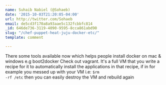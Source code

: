 ```yaml
---
name: Suhaib Nabiel (@Sohaeb)
date: '2015-10-03T21:20:05-04:00'
url: http://twitter.com/Sohaeb
email: de5cd3f170a8a93aae5c132fcbbfc814
_id: 646de736-3119-4090-9595-8cca861abd90
slug: "/chef-puppet-heat-juju-docker-etc/"
template: comment

---
```


There some tools available now which helps people install docker on mac &amp; windows e.g boot2docker
Check out vagrant. It's a full VM that you write a recipe for it to automatically install the applications in that recipe, if in for example you messed up with your VM i.e: <code>$rm -rf /etc</code> then you can easily destroy the VM and rebuild again
